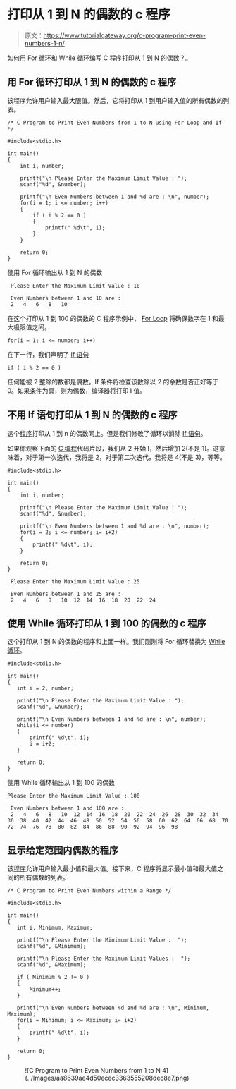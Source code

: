 # 打印从 1 到 N 的偶数的 c 程序

> 原文：<https://www.tutorialgateway.org/c-program-print-even-numbers-1-n/>

如何用 For 循环和 While 循环编写 C 程序打印从 1 到 N 的偶数？。

## 用 For 循环打印从 1 到 N 的偶数的 c 程序

该程序允许用户输入最大限值。然后，它将打印从 1 到用户输入值的所有偶数的列表。

```
/* C Program to Print Even Numbers from 1 to N using For Loop and If */

#include<stdio.h>

int main()
{
  	int i, number;

  	printf("\n Please Enter the Maximum Limit Value : ");
  	scanf("%d", &number);

  	printf("\n Even Numbers between 1 and %d are : \n", number);
  	for(i = 1; i <= number; i++)
  	{
    	if ( i % 2 == 0 ) 
    	{
  			printf(" %d\t", i);
    	}
  	}

  	return 0;
}
```

使用 For 循环输出从 1 到 N 的偶数

```
 Please Enter the Maximum Limit Value : 10

 Even Numbers between 1 and 10 are : 
 2	 4	 6	 8	 10 
```

在这个打印从 1 到 100 的偶数的 C 程序示例中， [For Loop](https://www.tutorialgateway.org/for-loop-in-c-programming/) 将确保数字在 1 和最大极限值之间。

```
for(i = 1; i <= number; i++)

```

在下一行，我们声明了 [If 语句](https://www.tutorialgateway.org/if-statement-in-c/ "If Statement in C")

```
if ( i % 2 == 0 )
```

任何能被 2 整除的数都是偶数。If 条件将检查该数除以 2 的余数是否正好等于 0。如果条件为真，则为偶数，编译器将打印 I 值。

## 不用 If 语句打印从 1 到 N 的偶数的 c 程序

这个[程序](https://www.tutorialgateway.org/c-programming-examples/)打印从 1 到 n 的偶数同上。但是我们修改了循环以消除 [If 语句](https://www.tutorialgateway.org/if-statement-in-c/)。

如果你观察下面的 [C 编程](https://www.tutorialgateway.org/c-programming/)代码片段，我们从 2 开始 I，然后增加 2(不是 1)。这意味着，对于第一次迭代，我将是 2，对于第二次迭代，我将是 4(不是 3)，等等。

```
#include<stdio.h>

int main()
{
  	int i, number;

  	printf("\n Please Enter the Maximum Limit Value : ");
  	scanf("%d", &number);

  	printf("\n Even Numbers between 1 and %d are : \n", number);
  	for(i = 2; i <= number; i= i+2)
  	{
		printf(" %d\t", i);
  	}

  	return 0;
}
```

```
 Please Enter the Maximum Limit Value : 25

 Even Numbers between 1 and 25 are : 
 2	 4	 6	 8	 10	 12	 14	 16	 18	 20	 22	 24 
```

## 使用 While 循环打印从 1 到 100 的偶数的 c 程序

这个打印从 1 到 N 的偶数的程序和上面一样。我们刚刚将 For 循环替换为 [While 循环](https://www.tutorialgateway.org/while-loop-in-c/)。

 ```
#include<stdio.h>

int main()
{
  	int i = 2, number;

  	printf("\n Please Enter the Maximum Limit Value : ");
  	scanf("%d", &number);

  	printf("\n Even Numbers between 1 and %d are : \n", number);
  	while(i <= number)
  	{
		printf(" %d\t", i);
		i = i+2;
  	}

  	return 0;
}
```

使用 While 循环输出从 1 到 100 的偶数

```
Please Enter the Maximum Limit Value : 100

 Even Numbers between 1 and 100 are : 
 2	 4	 6	 8	 10	 12	 14	 16	 18	 20	 22	 24	 26	 28	 30	 32	 34	 36	 38	 40	 42	 44	 46	 48	 50	 52	 54	 56	 58	 60	 62	 64	 66	 68	 70	 72	 74	 76	 78	 80	 82	 84	 86	 88	 90	 92	 94	 96	 98 
```

## 显示给定范围内偶数的程序

该[程序](https://www.tutorialgateway.org/c-programming-examples/)允许用户输入最小值和最大值。接下来，C 程序将显示最小值和最大值之间的所有偶数的列表。

 ```
/* C Program to Print Even Numbers within a Range */

#include<stdio.h>

int main()
{
  	int i, Minimum, Maximum;

  	printf("\n Please Enter the Minimum Limit Value :  ");
  	scanf("%d", &Minimum);

  	printf("\n Please Enter the Maximum Limit Values :  ");
  	scanf("%d", &Maximum);  

  	if ( Minimum % 2 != 0 ) 
    {
    	Minimum++;
    }

  	printf("\n Even Numbers between %d and %d are : \n", Minimum, Maximum);
  	for(i = Minimum; i <= Maximum; i= i+2)
  	{
    	printf(" %d\t", i);
  	}

  	return 0;
}
```

<figure class="wp-block-image size-large">![C Program to Print Even Numbers from 1 to N 4](../Images/aa8639ae4d50ecec3363555208dec8e7.png)</figure>